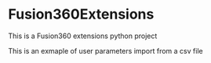 # Fusion360Extensions
This is a Fusion360 extensions python project

This is an exmaple of user parameters import from a csv file
